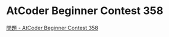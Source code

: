 AtCoder Beginner Contest 358
===

[問題 - AtCoder Beginner Contest 358](https://atcoder.jp/contests/abc358/tasks)
